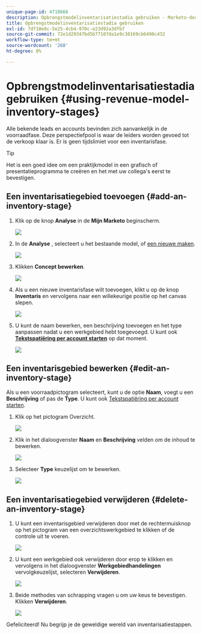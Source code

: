 ```yaml
---
unique-page-id: 4718666
description: Opbrengstmodelinventarisatiestadia gebruiken - Marketo-documenten - productdocumentatie
title: Opbrengstmodelinventarisatiestadia gebruiken
exl-id: 7df10e8c-5e25-4cb4-970c-e23d92a3dfb7
source-git-commit: 72e1d29347bd5b77107da1e9c30169cb6490c432
workflow-type: tm+mt
source-wordcount: '268'
ht-degree: 0%

---
```


# Opbrengstmodelinventarisatiestadia gebruiken {#using-revenue-model-inventory-stages}

Alle bekende leads en accounts bevinden zich aanvankelijk in de voorraadfase. Deze perspectiefpool is waar de leiders worden gevoed tot de verkoop klaar is. Er is geen tijdslimiet voor een inventarisfase.

>[!TIP]
>
>Het is een goed idee om een praktijkmodel in een grafisch of presentatieprogramma te creëren en het met uw collega&#39;s eerst te bevestigen.

## Een inventarisatiegebied toevoegen {#add-an-inventory-stage}

1. Klik op de knop **Analyse** in de **Mijn Marketo** beginscherm.

   ![](assets/image2015-4-27-11-3a54-3a41.png)

1. In de **Analyse** , selecteert u het bestaande model, of [een nieuwe maken](/help/marketo/product-docs/reporting/revenue-cycle-analytics/revenue-cycle-models/create-a-new-revenue-model.md).

   ![](assets/image2015-4-27-14-3a31-3a53.png)

1. Klikken **Concept bewerken**.

   ![](assets/image2015-4-27-12-3a10-3a49.png)

1. Als u een nieuwe inventarisfase wilt toevoegen, klikt u op de knop **Inventaris** en vervolgens naar een willekeurige positie op het canvas slepen.

   ![](assets/image2015-4-28-13-3a9-3a37.png)

1. U kunt de naam bewerken, een beschrijving toevoegen en het type aanpassen nadat u een werkgebied hebt toegevoegd. U kunt ook **[Tekstspatiëring per account starten](/help/marketo/product-docs/reporting/revenue-cycle-analytics/revenue-cycle-models/start-tracking-by-account-in-the-revenue-modeler.md)** op dat moment.

   ![](assets/image2015-4-27-13-3a29-3a2.png)

## Een inventarisgebied bewerken {#edit-an-inventory-stage}

Als u een voorraadpictogram selecteert, kunt u de optie **Naam**, voegt u een **Beschrijving** of pas de **Type**. U kunt ook [Tekstspatiëring per account starten](/help/marketo/product-docs/reporting/revenue-cycle-analytics/revenue-cycle-models/start-tracking-by-account-in-the-revenue-modeler.md).

1. Klik op het pictogram Overzicht.

   ![](assets/image2015-4-27-15-3a55-3a10.png)

1. Klik in het dialoogvenster **Naam** en **Beschrijving** velden om de inhoud te bewerken.

   ![](assets/image2015-4-27-13-3a34-3a58.png)

1. Selecteer **Type** keuzelijst om te bewerken.

   ![](assets/image2015-4-27-13-3a36-3a52.png)

## Een inventarisatiegebied verwijderen {#delete-an-inventory-stage}

1. U kunt een inventarisgebied verwijderen door met de rechtermuisknop op het pictogram van een overzichtswerkgebied te klikken of de controle uit te voeren.

   ![](assets/image2015-4-28-13-3a0-3a20.png)

1. U kunt een werkgebied ook verwijderen door erop te klikken en vervolgens in het dialoogvenster **Werkgebiedhandelingen** vervolgkeuzelijst, selecteren **Verwijderen**.

   ![](assets/image2015-4-28-13-3a1-3a17.png)

1. Beide methodes van schrapping vragen u om uw keus te bevestigen. Klikken **Verwijderen**.

   ![](assets/image2015-4-28-13-3a5-3a26.png)

Gefeliciteerd! Nu begrijp je de geweldige wereld van inventarisatiestappen.
